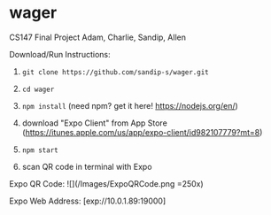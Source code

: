 # wager
CS147 Final Project
Adam, Charlie, Sandip, Allen

Download/Run Instructions:

1) `git clone https://github.com/sandip-s/wager.git`

2) `cd wager`

3) `npm install` (need npm? get it here! https://nodejs.org/en/)

4) download "Expo Client" from App Store (https://itunes.apple.com/us/app/expo-client/id982107779?mt=8)

5) `npm start`

6) scan QR code in terminal with Expo

Expo QR Code: ![](/Images/ExpoQRCode.png =250x)

Expo Web Address: [exp://10.0.1.89:19000]
